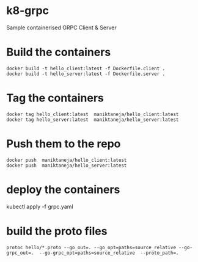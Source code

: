 # k8-grpc
Sample containerised GRPC Client &amp; Server

# Build the containers 
```
docker build -t hello_client:latest -f Dockerfile.client .
docker build -t hello_server:latest -f Dockerfile.server .
```

# Tag the containers
```
docker tag hello_client:latest  maniktaneja/hello_client:latest
docker tag hello_server:latest  maniktaneja/hello_server:latest
```

# Push them to the repo
```
docker push  maniktaneja/hello_client:latest
docker push  maniktaneja/hello_server:latest
```
# deploy the containers

kubectl apply -f grpc.yaml

# build the proto files 
```
protoc hello/*.proto --go_out=. --go_opt=paths=source_relative --go-grpc_out=.  --go-grpc_opt=paths=source_relative  --proto_path=.
```
